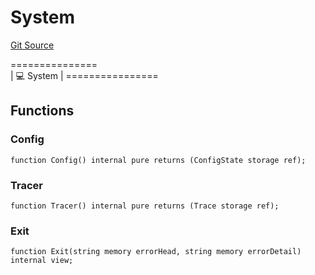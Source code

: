 # System
[Git Source](https://github.com/metacontract/mc/blob/7db22f6d7abc05705d21c7601fb406ca49c18557/src/devkit/system/System.sol)

===============\
|   💻 System     |
\================


## Functions
### Config


```solidity
function Config() internal pure returns (ConfigState storage ref);
```

### Tracer


```solidity
function Tracer() internal pure returns (Trace storage ref);
```

### Exit


```solidity
function Exit(string memory errorHead, string memory errorDetail) internal view;
```

